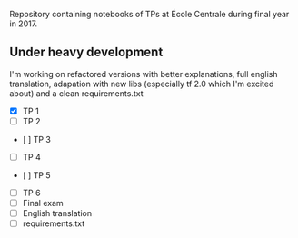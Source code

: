Repository containing notebooks of TPs at École Centrale during final year in 2017.

## Under heavy development

I'm working on refactored versions with better explanations, full english translation, adapation with new libs (especially tf 2.0 which I'm excited about) and a clean requirements.txt

- [X] TP 1
- [ ] TP 2
- [ ] TP 3
- [ ] TP 4
- [ ] TP 5
- [ ] TP 6
- [ ] Final exam
- [ ] English translation
- [ ] requirements.txt
